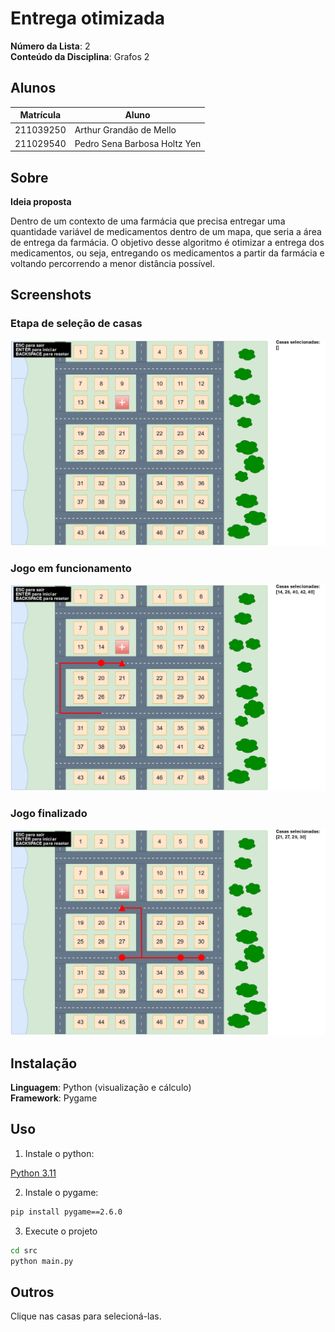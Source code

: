 # Entrega otimizada

**Número da Lista**: 2<br>
**Conteúdo da Disciplina**: Grafos 2<br>

## Alunos
| Matrícula | Aluno                        |
| --------- | ---------------------------- |
| 211039250 | Arthur Grandão de Mello      |
| 211029540 | Pedro Sena Barbosa Holtz Yen |

## Sobre 

**Ideia proposta**

Dentro de um contexto de uma farmácia que precisa entregar uma quantidade variável de medicamentos dentro de um mapa, que seria a área de entrega da farmácia. O objetivo desse algoritmo é otimizar a entrega dos medicamentos, ou seja, entregando os medicamentos a partir da farmácia e voltando percorrendo a menor distância possível.


## Screenshots

### Etapa de seleção de casas

![alt text](img/image.png)

### Jogo em funcionamento

![alt text](img/image-1.png)

### Jogo finalizado

![alt text](img/image-2.png)


## Instalação 
**Linguagem**: Python (visualização e cálculo)<br>
**Framework**: Pygame <br>

## Uso 

1. Instale o python:

[Python 3.11](https://www.python.org/downloads/release/python-3119/)

2. Instale o pygame:

```bash
pip install pygame==2.6.0
```

3. Execute o projeto
```bash
cd src
python main.py
```

## Outros 

Clique nas casas para selecioná-las.




